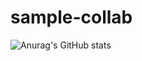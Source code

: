 # sample-collab
![Anurag's GitHub stats](https://github-readme-stats.vercel.app/api?username=anuraghazra&show_icons=true&theme=transparent)
